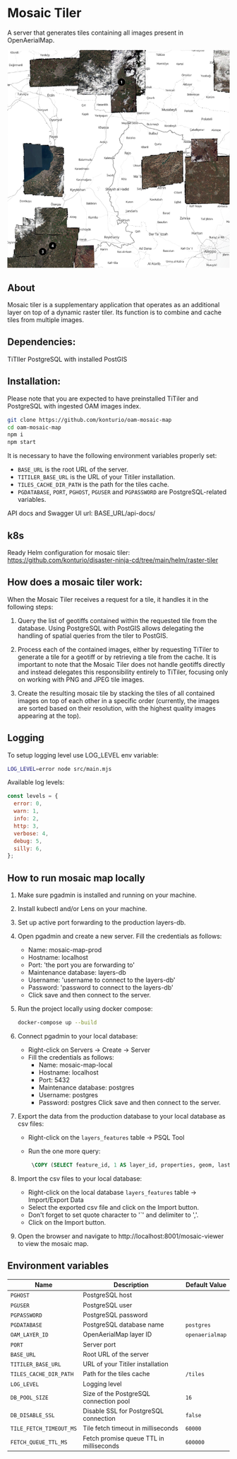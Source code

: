 # Mosaic Tiler

A server that generates tiles containing all images present in OpenAerialMap.

![Map](map.png)

## About

Mosaic tiler is a supplementary application that operates as an additional layer on top of a dynamic raster tiler. Its function is to combine and cache tiles from multiple images.

## Dependencies:

TiTIler
PostgreSQL with installed PostGIS

## Installation:

Please note that you are expected to have preinstalled TiTiler and PostgreSQL with ingested OAM images index.

```bash
git clone https://github.com/konturio/oam-mosaic-map
cd oam-mosaic-map
npm i
npm start
```

It is necessary to have the following environment variables properly set:

- `BASE_URL` is the root URL of the server.
- `TITILER_BASE_URL` is the URL of your Titiler installation.
- `TILES_CACHE_DIR_PATH` is the path for the tiles cache.
- `PGDATABASE`, `PORT`, `PGHOST`, `PGUSER` and `PGPASSWORD` are PostgreSQL-related variables.

API docs and Swagger UI url: BASE_URL/api-docs/

## k8s

Ready Helm configuration for mosaic tiler:
https://github.com/konturio/disaster-ninja-cd/tree/main/helm/raster-tiler

## How does a mosaic tiler work:

When the Mosaic Tiler receives a request for a tile, it handles it in the following steps:

1. Query the list of geotiffs contained within the requested tile from the database. Using PostgreSQL with PostGIS allows delegating the handling of spatial queries from the tiler to PostGIS.
2. Process each of the contained images, either by requesting TiTiler to generate a tile for a geotiff or by retrieving a tile from the cache. It is important to note that the Mosaic Tiler does not handle geotiffs directly and instead delegates this responsibility entirely to TiTiler, focusing only on working with PNG and JPEG tile images.

3. Create the resulting mosaic tile by stacking the tiles of all contained images on top of each other in a specific order (currently, the images are sorted based on their resolution, with the highest quality images appearing at the top).

## Logging

To setup logging level use LOG_LEVEL env variable:

```sh
LOG_LEVEL=error node src/main.mjs
```

Available log levels:

```js
const levels = {
  error: 0,
  warn: 1,
  info: 2,
  http: 3,
  verbose: 4,
  debug: 5,
  silly: 6,
};
```

## How to run mosaic map locally

1. Make sure pgadmin is installed and running on your machine.
2. Install kubectl and/or Lens on your machine.
3. Set up active port forwarding to the production layers-db.
4. Open pgadmin and create a new server. Fill the credentials as follows:

   - Name: mosaic-map-prod
   - Hostname: localhost
   - Port: 'the port you are forwarding to'
   - Maintenance database: layers-db
   - Username: 'username to connect to the layers-db'
   - Password: 'password to connect to the layers-db'
   - Click save and then connect to the server.

5. Run the project locally using docker compose:

   ```bash
   docker-compose up --build
   ```

6. Connect pgadmin to your local database:

   - Right-click on Servers -> Create -> Server
   - Fill the credentials as follows:
     - Name: mosaic-map-local
     - Hostname: localhost
     - Port: 5432
     - Maintenance database: postgres
     - Username: postgres
     - Password: postgres
       Click save and then connect to the server.

7. Export the data from the production database to your local database as csv files:

   - Right-click on the `layers_features` table -> PSQL Tool
   - Run the one more query:

     ```sql
      \COPY (SELECT feature_id, 1 AS layer_id, properties, geom, last_updated, zoom FROM public.layers_features WHERE layer_id = (SELECT id FROM public.layers WHERE public_id = 'openaerialmap') ORDER BY last_updated DESC LIMIT 100) TO '/path_on_your_pc/exported_file.csv'WITH CSV HEADER DELIMITER ',' QUOTE '`';
     ```

8. Import the csv files to your local database:

   - Right-click on the local database `layers_features` table -> Import/Export Data
   - Select the exported csv file and click on the Import button.
   - Don't forget to set quote character to '`' and delimiter to ','.
   - Click on the Import button.

9. Open the browser and navigate to http://localhost:8001/mosaic-viewer to view the mosaic map.

## Environment variables

| Name                    | Description                             | Default Value   |
| ----------------------- | --------------------------------------- | --------------- |
| `PGHOST`                | PostgreSQL host                         |                 |
| `PGUSER`                | PostgreSQL user                         |                 |
| `PGPASSWORD`            | PostgreSQL password                     |                 |
| `PGDATABASE`            | PostgreSQL database name                | `postgres`      |
| `OAM_LAYER_ID`          | OpenAerialMap layer ID                  | `openaerialmap` |
| `PORT`                  | Server port                             |                 |
| `BASE_URL`              | Root URL of the server                  |                 |
| `TITILER_BASE_URL`      | URL of your Titiler installation        |                 |
| `TILES_CACHE_DIR_PATH`  | Path for the tiles cache                | `/tiles`        |
| `LOG_LEVEL`             | Logging level                           |                 |
| `DB_POOL_SIZE`          | Size of the PostgreSQL connection pool  | `16`            |
| `DB_DISABLE_SSL`        | Disable SSL for PostgreSQL connection   | `false`         |
| `TILE_FETCH_TIMEOUT_MS` | Tile fetch timeout in milliseconds      | `60000`         |
| `FETCH_QUEUE_TTL_MS`    | Fetch promise queue TTL in milliseconds | `600000`        |
